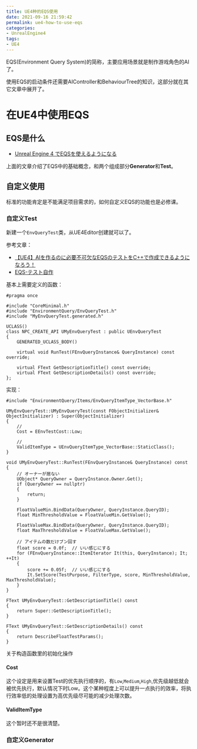 ```yaml
---
title: UE4种的EQS使用
date: 2021-09-16 21:59:42
permalink: ue4-how-to-use-eqs
categories:
- UnrealEngine4
tags:
- UE4
---
```


EQS(Environment Query System)的简称，主要应用场景就是制作游戏角色的AI了。
<!--more-->

使用EQS的启动条件还需要AIController和BehaviourTree的知识，这部分就在其它文章中展开了。

# 在UE4中使用EQS

## EQS是什么
- [Unreal Engine 4 でEQSを使えるようになる](https://qiita.com/manuo/items/cc332b71aedb70ad6bfc)

上面的文章介绍了EQS中的基础概念，和两个组成部分**Generator**和**Test**。

## 自定义使用
标准的功能肯定是不能满足项目需求的，如何自定义EQS的功能也是必修课。

### 自定义Test
新建一个`EnvQueryTest`类，从UE4Editor创建就可以了。

参考文章：
- [【UE4】AIを作るのに必要不可欠なEQSのテストをC++で作成できるようになろう！](https://qiita.com/4_mio_11/items/419a614c81bc05381f2c)
- [EQS-テスト自作](http://com04.sakura.ne.jp/unreal/wiki/index.php?EQS-%A5%C6%A5%B9%A5%C8%BC%AB%BA%EE)

基本上需要定义的函数：
```
#pragma once

#include "CoreMinimal.h"
#include "EnvironmentQuery/EnvQueryTest.h"
#include "MyEnvQueryTest.generated.h"

UCLASS()
class NPC_CREATE_API UMyEnvQueryTest : public UEnvQueryTest
{
    GENERATED_UCLASS_BODY()

    virtual void RunTest(FEnvQueryInstance& QueryInstance) const override;

    virtual FText GetDescriptionTitle() const override;
    virtual FText GetDescriptionDetails() const override;
};
```

实现：
```
#include "EnvironmentQuery/Items/EnvQueryItemType_VectorBase.h"

UMyEnvQueryTest::UMyEnvQueryTest(const FObjectInitializer& ObjectInitializer) : Super(ObjectInitializer)
{
	//
	Cost = EEnvTestCost::Low;

	//
	ValidItemType = UEnvQueryItemType_VectorBase::StaticClass();
}

void UMyEnvQueryTest::RunTest(FEnvQueryInstance& QueryInstance) const
{
	// オーナーが居ない
	UObject* QueryOwner = QueryInstance.Owner.Get();
	if (QueryOwner == nullptr)
	{
		return;
	}

	FloatValueMin.BindData(QueryOwner, QueryInstance.QueryID);
	float MinThresholdValue = FloatValueMin.GetValue();

	FloatValueMax.BindData(QueryOwner, QueryInstance.QueryID);
	float MaxThresholdValue = FloatValueMax.GetValue();

	// アイテムの数だけブン回す
	float score = 0.0f;  // いい感じにする
	for (FEnvQueryInstance::ItemIterator It(this, QueryInstance); It; ++It)
	{
		score += 0.05f;  // いい感じにする
		It.SetScore(TestPurpose, FilterType, score, MinThresholdValue, MaxThresholdValue);
	}
}

FText UMyEnvQueryTest::GetDescriptionTitle() const
{
	return Super::GetDescriptionTitle();
}

FText UMyEnvQueryTest::GetDescriptionDetails() const
{
	return DescribeFloatTestParams();
}
```

关于构造函数里的初始化操作

#### Cost
这个设定是用来设置Test的优先执行顺序的，有`Low`,`Medium`,`High`,优先级越低就会被优先执行，默认情况下时Low。这个某种程度上可以提升一点执行的效率，将执行效率低的处理设置为高优先级尽可能的减少处理次数。

#### ValidItemType
这个暂时还不是很清楚。


### 自定义Generator
